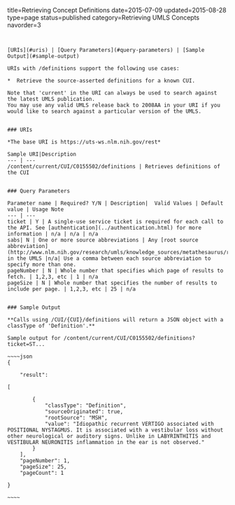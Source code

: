 title=Retrieving Concept Definitions
date=2015-07-09
updated=2015-08-28
type=page
status=published
category=Retrieving UMLS Concepts
navorder=3
~~~~~~


[URIs](#uris) | [Query Parameters](#query-parameters) | [Sample Output](#sample-output)

URIs with /definitions support the following use cases:

*  Retrieve the source-asserted definitions for a known CUI.

Note that 'current' in the URI can always be used to search against the latest UMLS publication.
You may use any valid UMLS release back to 2008AA in your URI if you would like to search against a particular version of the UMLS.


### URIs

*The base URI is https://uts-ws.nlm.nih.gov/rest*

Sample URI|Description
--- | ---
/content/current/CUI/C0155502/definitions | Retrieves definitions of the CUI


### Query Parameters

Parameter name | Required? Y/N | Description|  Valid Values | Default value | Usage Note
--- | ---
ticket | Y | A single-use service ticket is required for each call to the API. See [authentication](../authentication.html) for more information | n/a | n/a | n/a
sabs| N | One or more source abbreviations | Any [root source abbreviation](http://www.nlm.nih.gov/research/umls/knowledge_sources/metathesaurus/release/source_vocabularies.html) in the UMLS |n/a| Use a comma between each source abbreviation to specify more than one.
pageNumber | N | Whole number that specifies which page of results to fetch. | 1,2,3, etc | 1 | n/a
pageSize | N | Whole number that specifies the number of results to include per page. | 1,2,3, etc | 25 | n/a


### Sample Output

**Calls using /CUI/{CUI}/definitions will return a JSON object with a classType of 'Definition'.**

Sample output for /content/current/CUI/C0155502/definitions?ticket=ST...

~~~~json
{

    "result": 

[

        {
            "classType": "Definition",
            "sourceOriginated": true,
            "rootSource": "MSH",
            "value": "Idiopathic recurrent VERTIGO associated with POSITIONAL NYSTAGMUS. It is associated with a vestibular loss without other neurological or auditory signs. Unlike in LABYRINTHITIS and VESTIBULAR NEURONITIS inflammation in the ear is not observed."
        }
    ],
    "pageNumber": 1,
    "pageSize": 25,
    "pageCount": 1

}

~~~~

